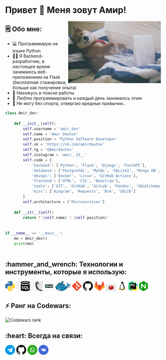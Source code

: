 # Привет 👋 Меня зовут Амир!

<img align="right" alt="GIF" height="200px" width="300px" src="Senior.gif" />

## 🗒 Обо мне:
- :computer: Программирую на языке Python
- :man_technologist: Я Backend-разработчик, в настоящее время занимаюсь 
веб-приложением на Flask (бесплатная стажировка, больше как получение опыта)
- 👀 Нахожусь в поиске работы
- 💞️ Люблю программировать и каждый день занимаюсь этим
- 🏅 Не могу без спорта, отвергаю вредные привычки..

```python
class Amir_dev:

    def __init__(self):
        self.username = 'amir_dev'
        self.name = 'Amir Dautov'
        self.position = 'Python Software Developer'
        self.vk = 'https://vk.com/amirdautov'
        self.tg = '@Amirdautov'
        self.instagram = 'amir_.23__'
        self.code = {
            'backend': ['Python', 'Flask', 'Django', 'FastAPI'],
            'database': ['PostgreSQL', 'MySQL', 'SQLite3', 'Mongo DB', 'Redis'],
            'devops': ['Docker', 'Linux', 'GitHub Actions'],
            'frontend': ['HTML', 'CSS', 'Boostrap'],
            'tools': ['GIT', 'GitHub', 'GitLab', 'Pandas', 'SQLAlchemy', 'Celery', 'Nginx'],
            'misc': ['Aiogram', 'Requests', 'Bs4', 'SOLID']
        }
        self.architecture = ['Microservices']

    def __str__(self):
        return f'{self.name} | {self.position}'


if __name__ == '__main__':
    me = Amir_dev()
    print(me)
    
 ```

<h2 align="left">:hammer_and_wrench: Технологии и инструменты, которые я использую:</h2>

[![Python](icons/python.png)](https://www.python.org/)
[![SQL](icons/SQL.png)](https://wikipedia.org/wiki/SQL)
[![Flask](icons/flask.png)](https://flask.palletsprojects.com/en/3.0.x/)
[![Django](icons/django.png)](https://www.djangoproject.com/)
[![Docker](icons/docker.png)](https://www.docker.com/)
[![Git](icons/git.png)](https://git-scm.com/)
[![GitHub](icons/github.png)](https://github.com/)
[![GitLab](icons/gitlab.png)](https://about.gitlab.com/)
[![Redis](icons/redis.png)](https://redis.io/)
[![Linux](icons/linux.png)](https://www.linux.org/)
[![Pycharm](icons/PyCharm.png)](https://www.jetbrains.com/pycharm/)
[![Nginx](icons/nginx.png)](https://nginx.org/)


<h2 align="left">⚡ Ранг на Codewars:</h2>

![Codewars rank](https://www.codewars.com/users/Amir2097/badges/large)
<h2 align="left">:heart: Всегда на связи:</h2>

[![Telegram](icons/telegram.png)](https://t.me/Amirdautov)
[![GitHub](icons/github.png)](https://github.com/Amir2097)
[![WhatsApp](icons/whatsapp.png)](https://wa.me/79194000342)
[![Vk](icons/vkontakte.png)](https://vk.com/amirdautov)





